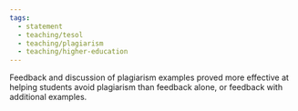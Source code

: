 ```yaml
---
tags:
  - statement
  - teaching/tesol
  - teaching/plagiarism
  - teaching/higher-education
---
```

Feedback and discussion of plagiarism examples proved more effective at helping students avoid plagiarism than feedback alone, or feedback with additional examples.